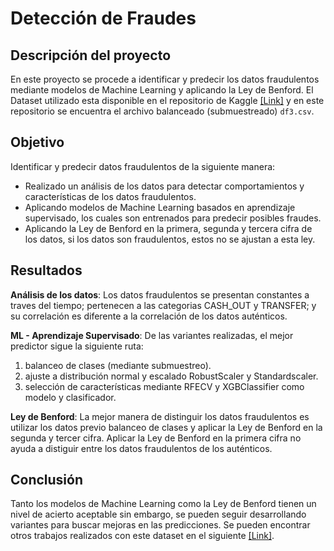 # Detección de Fraudes

## Descripción del proyecto
En este proyecto se procede a identificar y predecir los datos fraudulentos mediante modelos de Machine Learning y aplicando la Ley de Benford.
El Dataset utilizado esta disponible en el repositorio de Kaggle [[Link]](https://www.kaggle.com/datasets/jainilcoder/online-payment-fraud-detection "Kaggle") y en este repositorio se encuentra el archivo balanceado (submuestreado)  `df3.csv`. 

## Objetivo
Identificar y predecir datos fraudulentos de la siguiente manera:
- Realizado un análisis de los datos para detectar comportamientos y características de los datos fraudulentos.
- Aplicando modelos de Machine Learning basados en aprendizaje supervisado, los cuales son entrenados para predecir posibles fraudes.
- Aplicando la Ley de Benford en la primera, segunda y tercera cifra de los datos, si los datos son fraudulentos, estos no se ajustan a esta ley.

## Resultados
**Análisis de los datos**:
Los datos fraudulentos se presentan constantes a traves del tiempo; pertenecen a las categorias CASH_OUT y TRANSFER; y su correlación es diferente a la correlación de los datos auténticos.

**ML - Aprendizaje Supervisado**:
De las variantes realizadas, el mejor predictor sigue la siguiente ruta:
1. balanceo de clases (mediante submuestreo).
2. ajuste a distribución normal y escalado RobustScaler y Standardscaler.
3. selección de características mediante RFECV y XGBClassifier como modelo y clasificador.

**Ley de Benford**:
La mejor manera de distinguir los datos fraudulentos es utilizar los datos previo balanceo de clases y aplicar la Ley de Benford en la segunda y tercer cifra.
Aplicar la Ley de Benford en la primera cifra no ayuda a distiguir entre los datos fraudulentos de los auténticos.

## Conclusión
Tanto los modelos de Machine Learning como la Ley de Benford tienen un nivel de acierto aceptable sin embargo, se pueden seguir desarrollando variantes para buscar mejoras en las predicciones.
Se pueden encontrar otros trabajos realizados con este dataset en el siguiente [[Link]](https://www.kaggle.com/datasets/jainilcoder/online-payment-fraud-detection/code).

